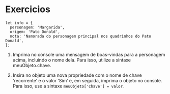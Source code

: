 # Exercicios

```
let info = {
  personagem: 'Margarida',
  origem: 'Pato Donald',
  nota: 'Namorada do personagem principal nos quadrinhos do Pato Donald',
};
```

1. Imprima no console uma mensagem de boas-vindas para a personagem acima, incluindo o nome dela. Para isso, utilize a sintaxe meuObjeto.chave.

2. Insira no objeto uma nova propriedade com o nome de chave ‘recorrente’ e o valor ‘Sim’ e, em seguida, imprima o objeto no console. Para isso, use a sintaxe ```meuObjeto['chave'] = valor.```
